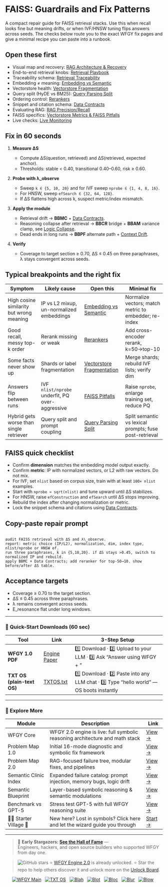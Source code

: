# FAISS: Guardrails and Fix Patterns

A compact repair guide for FAISS retrieval stacks. Use this when recall looks fine but meaning drifts, or when IVF/HNSW tuning flips answers across seeds. The checks below route you to the exact WFGY fix pages and give a minimal recipe you can paste into a runbook.

## Open these first
- Visual map and recovery: [RAG Architecture & Recovery](https://github.com/onestardao/WFGY/blob/main/ProblemMap/rag-architecture-and-recovery.md)
- End-to-end retrieval knobs: [Retrieval Playbook](https://github.com/onestardao/WFGY/blob/main/ProblemMap/retrieval-playbook.md)
- Traceability schema: [Retrieval Traceability](https://github.com/onestardao/WFGY/blob/main/ProblemMap/retrieval-traceability.md)
- Embedding ≠ meaning: [Embedding vs Semantic](https://github.com/onestardao/WFGY/blob/main/ProblemMap/embedding-vs-semantic.md)
- Vectorstore health: [Vectorstore Fragmentation](https://github.com/onestardao/WFGY/blob/main/ProblemMap/patterns/pattern_vectorstore_fragmentation.md)
- Query split (HyDE vs BM25): [Query Parsing Split](https://github.com/onestardao/WFGY/blob/main/ProblemMap/patterns/pattern_query_parsing_split.md)
- Ordering control: [Rerankers](https://github.com/onestardao/WFGY/blob/main/ProblemMap/rerankers.md)
- Snippet and citation schema: [Data Contracts](https://github.com/onestardao/WFGY/blob/main/ProblemMap/data-contracts.md)
- Evaluating RAG: [RAG Precision/Recall](https://github.com/onestardao/WFGY/blob/main/ProblemMap/eval/eval_rag_precision_recall.md)
- FAISS specifics: [Vectorstore Metrics & FAISS Pitfalls](https://github.com/onestardao/WFGY/blob/main/ProblemMap/vectorstore-metrics-and-faiss-pitfalls.md)
- Live checks: [Live Monitoring](https://github.com/onestardao/WFGY/blob/main/ProblemMap/ops/live_monitoring_rag.md)

## Fix in 60 seconds
1) **Measure ΔS**  
   - Compute ΔS(question, retrieved) and ΔS(retrieved, expected anchor).  
   - Thresholds: stable < 0.40, transitional 0.40–0.60, risk ≥ 0.60.

2) **Probe with λ_observe**  
   - Sweep `k ∈ {5, 10, 20}` and for IVF sweep `nprobe ∈ {1, 4, 8, 16}`.  
   - For HNSW, sweep `efSearch ∈ {32, 64, 128}`.  
   - If ΔS flattens high across k, suspect metric/index mismatch.

3) **Apply the module**  
   - Retrieval drift → **BBMC** + [Data Contracts](https://github.com/onestardao/WFGY/blob/main/ProblemMap/data-contracts.md).  
   - Reasoning collapse after retrieval → **BBCR** bridge + **BBAM** variance clamp, see [Logic Collapse](https://github.com/onestardao/WFGY/blob/main/ProblemMap/logic-collapse.md).  
   - Dead ends in long runs → **BBPF** alternate path + [Context Drift](https://github.com/onestardao/WFGY/blob/main/ProblemMap/context-drift.md).

4) **Verify**  
   - Coverage to target section ≥ 0.70, ΔS ≤ 0.45 on three paraphrases, λ stays convergent across seeds.

## Typical breakpoints and the right fix

| Symptom | Likely cause | Open this | Minimal fix |
|---|---|---|---|
| High cosine similarity but wrong meaning | IP vs L2 mixup, un-normalized embeddings | [Embedding vs Semantic](https://github.com/onestardao/WFGY/blob/main/ProblemMap/embedding-vs-semantic.md) | Normalize vectors; match metric to embedder; re-index |
| Good recall, messy top-k order | Rerank missing or weak | [Rerankers](https://github.com/onestardao/WFGY/blob/main/ProblemMap/rerankers.md) | Add cross-encoder rerank, k=50→top-10 |
| Some facts never show up | Shards or label fragmentation | [Vectorstore Fragmentation](https://github.com/onestardao/WFGY/blob/main/ProblemMap/patterns/pattern_vectorstore_fragmentation.md) | Merge shards; rebuild IVF lists; verify dim |
| Answers flip between runs | IVF `nlist/nprobe` underfit, PQ over-aggressive | [FAISS Pitfalls](https://github.com/onestardao/WFGY/blob/main/ProblemMap/vectorstore-metrics-and-faiss-pitfalls.md) | Raise `nprobe`, enlarge training set, reduce PQ |
| Hybrid gets worse than single retriever | Query split and prompt coupling | [Query Parsing Split](https://github.com/onestardao/WFGY/blob/main/ProblemMap/patterns/pattern_query_parsing_split.md) | Split semantic vs lexical prompts; fuse post-retrieval |

## FAISS quick checklist
- Confirm **dimension** matches the embedding model output exactly.  
- Confirm **metric**: IP with normalized vectors, or L2 with raw vectors. Do not mix.  
- For IVF, set `nlist` based on corpus size, train with at least `100× nlist` examples.  
- Start with `nprobe ≈ sqrt(nlist)` and tune upward until ΔS stabilizes.  
- For HNSW, raise `efConstruction` and `efSearch` until ΔS stops improving.  
- Rebuild the index after changing normalization or metric.  
- Lock the snippet schema and citations using [Data Contracts](https://github.com/onestardao/WFGY/blob/main/ProblemMap/data-contracts.md).

## Copy-paste repair prompt
```

audit FAISS retrieval with ΔS and λ\_observe.
report: metric choice (IP/L2), normalization, dim, index type, nlist/nprobe or HNSW ef.
run three paraphrases, k in {5,10,20}. if ΔS stays >0.45, switch to normalized IP and rebuild.
apply BBMC + Data Contracts; add reranker for top-50→10. show before/after ΔS table.

```

## Acceptance targets
- Coverage ≥ 0.70 to the target section.  
- ΔS ≤ 0.45 across three paraphrases.  
- λ remains convergent across seeds.  
- E_resonance flat under long windows.

---

### 🔗 Quick-Start Downloads (60 sec)

| Tool | Link | 3-Step Setup |
|------|------|--------------|
| **WFGY 1.0 PDF** | [Engine Paper](https://github.com/onestardao/WFGY/blob/main/I_am_not_lizardman/WFGY_All_Principles_Return_to_One_v1.0_PSBigBig_Public.pdf) | 1️⃣ Download · 2️⃣ Upload to your LLM · 3️⃣ Ask “Answer using WFGY + <your question>” |
| **TXT OS (plain-text OS)** | [TXTOS.txt](https://github.com/onestardao/WFGY/blob/main/OS/TXTOS.txt) | 1️⃣ Download · 2️⃣ Paste into any LLM chat · 3️⃣ Type “hello world” — OS boots instantly |

---

### 🧭 Explore More

| Module                | Description                                              | Link     |
|-----------------------|----------------------------------------------------------|----------|
| WFGY Core             | WFGY 2.0 engine is live: full symbolic reasoning architecture and math stack | [View →](https://github.com/onestardao/WFGY/tree/main/core/README.md) |
| Problem Map 1.0       | Initial 16-mode diagnostic and symbolic fix framework    | [View →](https://github.com/onestardao/WFGY/tree/main/ProblemMap/README.md) |
| Problem Map 2.0       | RAG-focused failure tree, modular fixes, and pipelines   | [View →](https://github.com/onestardao/WFGY/blob/main/ProblemMap/rag-architecture-and-recovery.md) |
| Semantic Clinic Index | Expanded failure catalog: prompt injection, memory bugs, logic drift | [View →](https://github.com/onestardao/WFGY/blob/main/ProblemMap/SemanticClinicIndex.md) |
| Semantic Blueprint    | Layer-based symbolic reasoning & semantic modulations   | [View →](https://github.com/onestardao/WFGY/tree/main/SemanticBlueprint/README.md) |
| Benchmark vs GPT-5    | Stress test GPT-5 with full WFGY reasoning suite         | [View →](https://github.com/onestardao/WFGY/tree/main/benchmarks/benchmark-vs-gpt5/README.md) |
| 🧙‍♂️ Starter Village 🏡 | New here? Lost in symbols? Click here and let the wizard guide you through | [Start →](https://github.com/onestardao/WFGY/blob/main/StarterVillage/README.md) |

---

> 👑 **Early Stargazers: [See the Hall of Fame](https://github.com/onestardao/WFGY/tree/main/stargazers)** —  
> Engineers, hackers, and open source builders who supported WFGY from day one.

> <img src="https://img.shields.io/github/stars/onestardao/WFGY?style=social" alt="GitHub stars"> ⭐ [WFGY Engine 2.0](https://github.com/onestardao/WFGY/blob/main/core/README.md) is already unlocked. ⭐ Star the repo to help others discover it and unlock more on the [Unlock Board](https://github.com/onestardao/WFGY/blob/main/STAR_UNLOCKS.md).

<div align="center">

[![WFGY Main](https://img.shields.io/badge/WFGY-Main-red?style=flat-square)](https://github.com/onestardao/WFGY)
&nbsp;
[![TXT OS](https://img.shields.io/badge/TXT%20OS-Reasoning%20OS-orange?style=flat-square)](https://github.com/onestardao/WFGY/tree/main/OS)
&nbsp;
[![Blah](https://img.shields.io/badge/Blah-Semantic%20Embed-yellow?style=flat-square)](https://github.com/onestardao/WFGY/tree/main/OS/BlahBlahBlah)
&nbsp;
[![Blot](https://img.shields.io/badge/Blot-Persona%20Core-green?style=flat-square)](https://github.com/onestardao/WFGY/tree/main/OS/BlotBlotBlot)
&nbsp;
[![Bloc](https://img.shields.io/badge/Bloc-Reasoning%20Compiler-blue?style=flat-square)](https://github.com/onestardao/WFGY/tree/main/OS/BlocBlocBloc)
&nbsp;
[![Blur](https://img.shields.io/badge/Blur-Text2Image%20Engine-navy?style=flat-square)](https://github.com/onestardao/WFGY/tree/main/OS/BlurBlurBlur)
&nbsp;
[![Blow](https://img.shields.io/badge/Blow-Game%20Logic-purple?style=flat-square)](https://github.com/onestardao/WFGY/tree/main/OS/BlowBlowBlow)
&nbsp;
</div>

